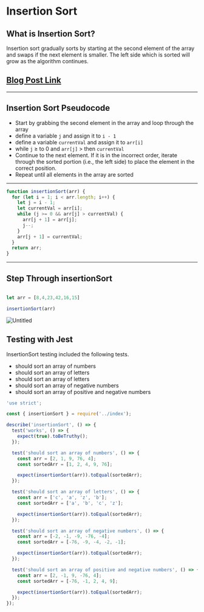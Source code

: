 # Insertion Sort

## What is Insertion Sort?

Insertion sort gradually sorts by starting at the second element of the array and swaps if the next element is smaller. The left side which is sorted will grow as the algorithm continues.

## [Blog Post Link]()
---

## Insertion Sort Pseudocode

- Start by grabbing the second element in the array and loop through the array
- define a variable `j` and assign it to `i - 1`
- define a variable `currentVal` and assign it to `arr[i]`
- while `j` ≥ to 0 and `arr[j]` > then `currentVal`
- Continue to the next element. If it is in the incorrect order, iterate through the sorted portion (i.e., the left side) to place the element in the correct position.
- Repeat until all elements in the array are sorted

---

```jsx
function insertionSort(arr) {
  for (let i = 1; i < arr.length; i++) {
    let j = i - 1;
    let currentVal = arr[i];
    while (j >= 0 && arr[j] > currentVal) {
      arr[j + 1] = arr[j];
      j--;
    }
    arr[j + 1] = currentVal;
  }
  return arr;
}
```

---

## Step Through insertionSort

```jsx

let arr = [8,4,23,42,16,15]

insertionSort(arr)
```

![Untitled](Insertion%20Sort%20a64566564bd24b1c90b1dac45a1675ca/Untitled.png)

## Testing with Jest

InsertionSort testing included the following tests.

- should sort an array of numbers
- should sort an array of letters
- should sort an array of letters
- should sort an array of negative numbers
- should sort an array of positive and negative numbers

```jsx
'use strict';

const { insertionSort } = require('../index');

describe('insertionSort', () => {
  test('works', () => {
    expect(true).toBeTruthy();
  });

  test('should sort an array of numbers', () => {
    const arr = [2, 1, 9, 76, 4];
    const sortedArr = [1, 2, 4, 9, 76];

    expect(insertionSort(arr)).toEqual(sortedArr);
  });

  test('should sort an array of letters', () => {
    const arr = ['c', 'a', 'z', 'b'];
    const sortedArr = ['a', 'b', 'c', 'z'];

    expect(insertionSort(arr)).toEqual(sortedArr);
  });

  test('should sort an array of negative numbers', () => {
    const arr = [-2, -1, -9, -76, -4];
    const sortedArr = [-76, -9, -4, -2, -1];

    expect(insertionSort(arr)).toEqual(sortedArr);
  });

  test('should sort an array of positive and negative numbers', () => {
    const arr = [2, -1, 9, -76, 4];
    const sortedArr = [-76, -1, 2, 4, 9];

    expect(insertionSort(arr)).toEqual(sortedArr);
  });
});
```
